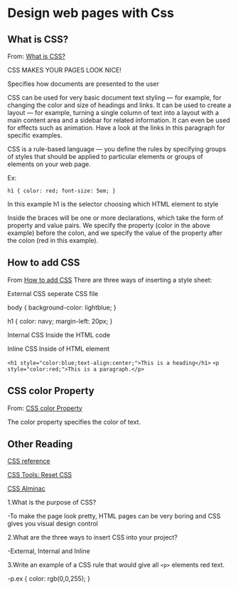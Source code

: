 # Design web pages with Css

## What is CSS?

From: [What is CSS?](https://developer.mozilla.org/en-US/docs/Learn/CSS/First_steps/What_is_CSS)

CSS MAKES YOUR PAGES LOOK NICE!

Specifies how documents are presented to the user

CSS can be used for very basic document text styling — for example, for changing the color and size of headings and links. It can be used to create a layout — for example, turning a single column of text into a layout with a main content area and a sidebar for related information. It can even be used for effects such as animation. Have a look at the links in this paragraph for specific examples.

CSS is a rule-based language — you define the rules by specifying groups of styles that should be applied to particular elements or groups of elements on your web page.

Ex:

`h1 {
  color: red;
  font-size: 5em;
}`

In this example h1 is the selector choosing which HTML element to style

Inside the braces will be one or more declarations, which take the form of property and value pairs. We specify the property (color in the above example) before the colon, and we specify the value of the property after the colon (red in this example).

## How to add CSS

From [How to add CSS](https://www.w3schools.com/css/css_howto.asp)
There are three ways of inserting a style sheet:

External CSS seperate CSS file

body {
  background-color: lightblue;
}

h1 {
  color: navy;
  margin-left: 20px;
}

Internal CSS Inside the HTML code

Inline CSS Inside of HTML element

`<h1 style="color:blue;text-align:center;">This is a heading</h1>`
`<p style="color:red;">This is a paragraph.</p>`

## CSS color Property

From: [CSS color Property](https://www.w3schools.com/cssref/pr_text_color.php)

The color property specifies the color of text.

## Other Reading

[CSS reference](https://developer.mozilla.org/en-US/docs/Web/CSS/Reference)

[CSS Tools: Reset CSS](https://meyerweb.com/eric/tools/css/reset/)

[CSS Alminac](https://css-tricks.com/almanac/properties/)

1.What is the purpose of CSS?

-To make the page look pretty, HTML pages can be very boring and CSS gives you visual design control

2.What are the three ways to insert CSS into your project?

-External, Internal and Inline

3.Write an example of a CSS rule that would give all `<p>` elements red text.

-p.ex {
  color: rgb(0,0,255);
}
